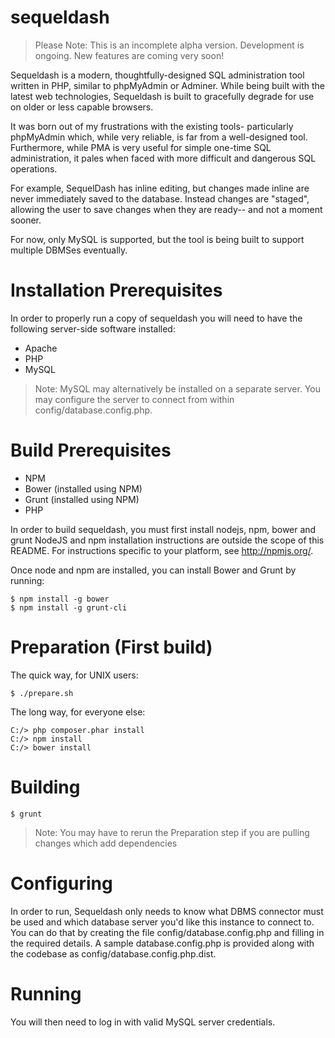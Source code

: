 sequeldash
==========

> Please Note: This is an incomplete alpha version. Development is ongoing. New features are coming very soon!

Sequeldash is a modern, thoughtfully-designed SQL administration tool written in PHP, similar to phpMyAdmin or Adminer.
While being built with the latest web technologies, Sequeldash is built to gracefully degrade for use on
older or less capable browsers.

It was born out of my frustrations with the existing tools- particularly phpMyAdmin which, while very reliable,
is far from a well-designed tool. Furthermore, while PMA is very useful for simple one-time SQL administration, it 
pales when faced with more difficult and dangerous SQL operations.

For example, SequelDash has inline editing, but changes made inline are never immediately saved to the database. Instead 
changes are "staged", allowing the user to save changes when they are ready-- and not a moment sooner.

For now, only MySQL is supported, but the tool is being built to support multiple DBMSes eventually.

Installation Prerequisites
===================

In order to properly run a copy of sequeldash you will need to have the following server-side software installed:

  * Apache
  * PHP
  * MySQL

> Note: MySQL may alternatively be installed on a separate server. You may configure the server to connect from within config/database.config.php.

Build Prerequisites
==========

  * NPM
  * Bower (installed using NPM)
  * Grunt (installed using NPM)
  * PHP

In order to build sequeldash, you must first install nodejs, npm, bower and grunt
NodeJS and npm installation instructions are outside the scope of this README. For instructions specific to your platform, see http://npmjs.org/.

Once node and npm are installed, you can install Bower and Grunt by running:

    $ npm install -g bower
    $ npm install -g grunt-cli

Preparation (First build)
========

The quick way, for UNIX users:

    $ ./prepare.sh

The long way, for everyone else:

    C:/> php composer.phar install
    C:/> npm install
    C:/> bower install

Building
========

    $ grunt

> Note: You may have to rerun the Preparation step if you are pulling changes which add dependencies

Configuring
===========

In order to run, Sequeldash only needs to know what DBMS connector must be used and which database server
you'd like this instance to connect to. You can do that by creating the file config/database.config.php and
filling in the required details. A sample database.config.php is provided along with the codebase as config/database.config.php.dist.

Running
=======

You will then need to log in with valid MySQL server credentials.
